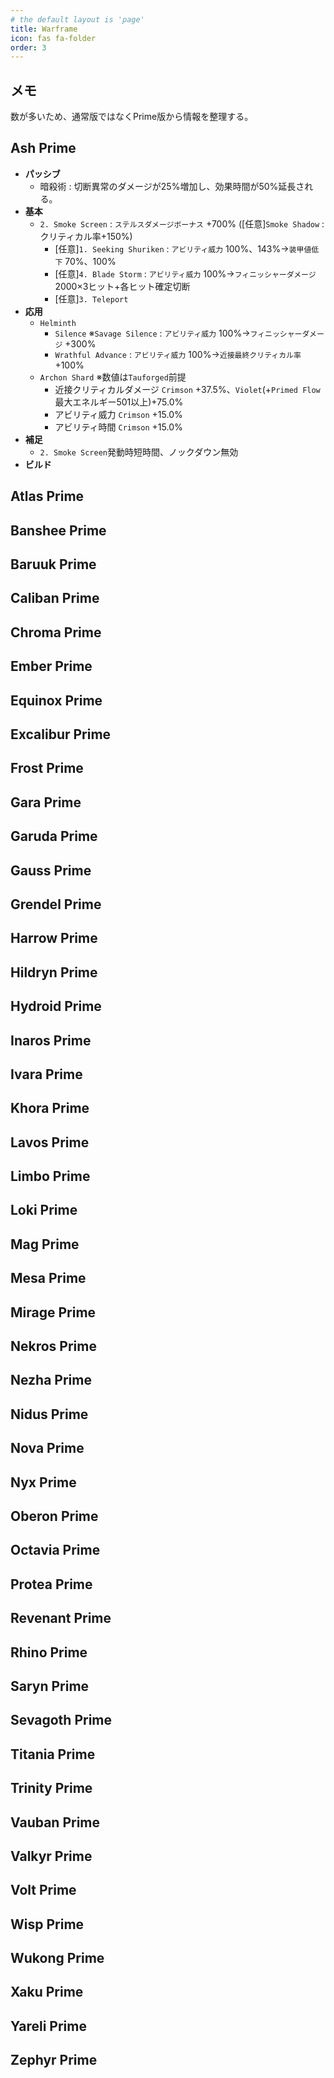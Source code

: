 ```yaml
---
# the default layout is 'page'
title: Warframe
icon: fas fa-folder
order: 3
---
```


## メモ

数が多いため、通常版ではなくPrime版から情報を整理する。

## Ash Prime
- **パッシブ**
  - 暗殺術 : 切断異常のダメージが25%増加し、効果時間が50%延長される。
- **基本**
  - `2. Smoke Screen` : `ステルスダメージボーナス` +700% ([任意]`Smoke Shadow` : クリティカル率+150%)
    - [任意]`1. Seeking Shuriken` : `アビリティ威力` 100%、143%→`装甲値低下` 70%、100%
    - [任意]`4. Blade Storm` : `アビリティ威力` 100%→`フィニッシャーダメージ` 2000×3ヒット+各ヒット確定切断
    - [任意]`3. Teleport`
- **応用**
  - `Helminth`
    - `Silence` ※`Savage Silence` : `アビリティ威力` 100%→`フィニッシャーダメージ` +300%
    - `Wrathful Advance` : `アビリティ威力` 100%→`近接最終クリティカル率` +100%
  - `Archon Shard` ※数値は`Tauforged`前提
    - 近接クリティカルダメージ  `Crimson` +37.5%、`Violet`(+`Primed Flow` 最大エネルギー501以上)+75.0% 
    - アビリティ威力 `Crimson` +15.0%
    - アビリティ時間 `Crimson` +15.0%
- **補足**
  - `2. Smoke Screen`発動時短時間、ノックダウン無効
- **ビルド**

## Atlas Prime
## Banshee Prime
## Baruuk Prime
## Caliban Prime
## Chroma Prime
## Ember Prime
## Equinox Prime
## Excalibur Prime
## Frost Prime
## Gara Prime
## Garuda Prime
## Gauss Prime
## Grendel Prime
## Harrow Prime
## Hildryn Prime
## Hydroid Prime
## Inaros Prime
## Ivara Prime
## Khora Prime
## Lavos Prime
## Limbo Prime
## Loki Prime
## Mag Prime
## Mesa Prime
## Mirage Prime
## Nekros Prime
## Nezha Prime
## Nidus Prime
## Nova Prime
## Nyx Prime
## Oberon Prime
## Octavia Prime
## Protea Prime
## Revenant Prime
## Rhino Prime
## Saryn Prime
## Sevagoth Prime
## Titania Prime
## Trinity Prime
## Vauban Prime
## Valkyr Prime
## Volt Prime
## Wisp Prime
## Wukong Prime
## Xaku Prime
## Yareli Prime
## Zephyr Prime